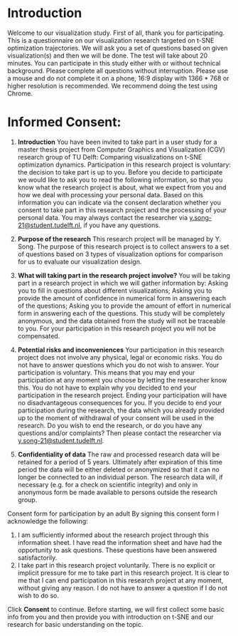 # Introduction

Welcome to our visualization study. First of all, thank you for participating. 
This is a questionnaire on our visualization research targeted on t-SNE optimization trajectories.
We will ask you a set of questions based on given visualization(s) and then we will be done. The test will take about 20 minutes.
You can participate in this study either with or without technical background.
Please complete all questions without interruption. 
Please use a mouse and do not complete it on a phone, 16:9 display with 1366 * 768 or higher resolution is recommended.
We recommend doing the test using Chrome.

# Informed Consent:
1. **Introduction**
   You have been invited to take part in a user study for a master thesis project from Computer Graphics and Visualization (CGV) research group of TU Delft: Comparing visualizations on t-SNE optimization dynamics.
   Participation in this research project is voluntary: the decision to take part is up to you. Before you decide to participate we would like to ask you to read the following information, so that you know what the research project is about, what we expect from you and how we deal with processing your personal data. Based on this information you can indicate via the consent declaration whether you consent to take part in this research project and the processing of your personal data.
   You may always contact the researcher via y.song-21@student.tudelft.nl, if you have any questions.

2. **Purpose of the research**
   This research project will be managed by Y. Song. The purpose of this research project is to collect answers to a set of questions based on 3 types of visualization options for comparison for us to evaluate our visualization design.

3. **What will taking part in the research project involve?**
   You will be taking part in a research project in which we will gather information by:
   Asking you to fill in questions about different visualizations;
   Asking you to provide the amount of confidence in numerical form in answering each of the questions;
   Asking you to provide the amount of effort in numerical form in answering each of the questions.
   This study will be completely anonymous, and the data obtained from the study will not be traceable to you. For your participation in this research project you will not be compensated.

4. **Potential risks and inconveniences**
   Your participation in this research project does not involve any physical, legal or economic risks. You do not have to answer questions which you do not wish to answer. Your participation is voluntary. This means that you may end your participation at any moment you choose by letting the researcher know this. You do not have to explain why you decided to end your participation in the research project. Ending your participation will have no disadvantageous consequences for you.
   If you decide to end your participation during the research, the data which you already provided up to the moment of withdrawal of your consent will be used in the research. Do you wish to end the research, or do you have any questions and/or complaints? Then please contact the researcher via y.song-21@student.tudelft.nl.

5. **Confidentiality of data**
   The raw and processed research data will be retained for a period of 5 years. Ultimately after expiration of this time period the data will be either deleted or anonymized so that it can no longer be connected to an individual person. The research data will, if necessary (e.g. for a check on scientific integrity) and only in anonymous form be made available to persons outside the research group.

Consent form for participation by an adult
By signing this consent form I acknowledge the following:
1. I am sufficiently informed about the research project through this information sheet. I have read the information sheet and have had the opportunity to ask questions. These questions have been answered satisfactorily.
2. I take part in this research project voluntarily. There is no explicit or implicit pressure for me to take part in this research project. It is clear to me that I can end participation in this research project at any moment, without giving any reason. I do not have to answer a question if I do not wish to do so.
   
Click **Consent** to continue. Before starting, we will first collect some basic info from you and then provide you with introduction on t-SNE and our research for basic understanding on the topic. 